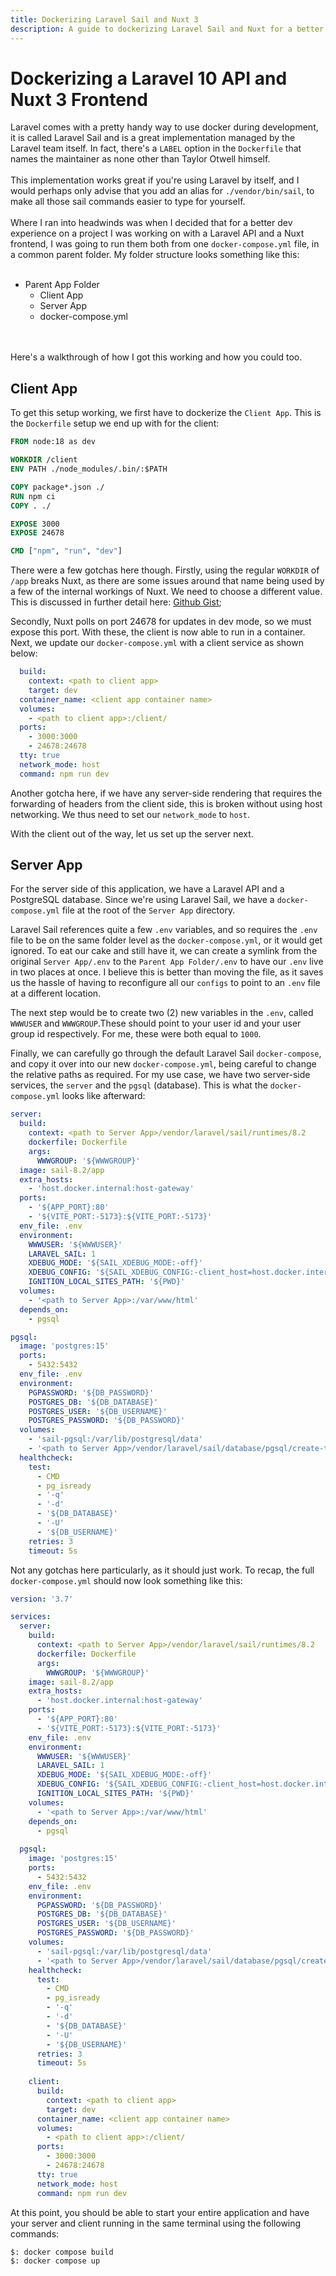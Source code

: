 ```yaml
---
title: Dockerizing Laravel Sail and Nuxt 3
description: A guide to dockerizing Laravel Sail and Nuxt for a better dev experience using docker compose.
---
```


# Dockerizing a Laravel 10 API and Nuxt 3 Frontend

Laravel comes with a pretty handy way to use docker during development, it is called Laravel Sail and is a great implementation managed by the Laravel team itself. In fact, there's a `LABEL` option in the `Dockerfile` that names the maintainer as none other than Taylor Otwell himself.
<br><br>
This implementation works great if you're using Laravel by itself, and I would perhaps only advise that you add an alias for `./vendor/bin/sail`, to make all those sail commands easier to type for yourself.
<br><br>
Where I ran into headwinds was when I decided that for a better dev experience on a project I was working on with a Laravel API and a Nuxt frontend, I was going to run them both from one `docker-compose.yml` file, in a common parent folder. My folder structure looks something like this:
<br><br>

- Parent App Folder
  - Client App
  - Server App
  - docker-compose.yml

<br><br>
Here's a walkthrough of how I got this working and how you could too.

## Client App

To get this setup working, we first have to dockerize the `Client App`. This is the `Dockerfile` setup we end up with for the client:

```dockerfile
FROM node:18 as dev

WORKDIR /client
ENV PATH ./node_modules/.bin/:$PATH

COPY package*.json ./
RUN npm ci
COPY . ./

EXPOSE 3000
EXPOSE 24678

CMD ["npm", "run", "dev"]
```

There were a few gotchas here though. Firstly, using the regular `WORKDIR` of `/app` breaks Nuxt, as there are some issues around that name being used by a few of the internal workings of Nuxt. We need to choose a different value. This is discussed in further detail here: [Github Gist](https://github.com/nuxt/nuxt/issues/20446);

Secondly, Nuxt polls on port 24678 for updates in dev mode, so we must expose this port. With these, the client is now able to run in a container. Next, we update our `docker-compose.yml` with a client service as shown below:

```yaml
  build: 
    context: <path to client app>
    target: dev
  container_name: <client app container name>
  volumes:
    - <path to client app>:/client/
  ports:
    - 3000:3000
    - 24678:24678
  tty: true
  network_mode: host
  command: npm run dev
```

Another gotcha here, if we have any server-side rendering that requires the forwarding of headers from the client side, this is broken without using host networking. We thus need to set our `network_mode` to `host`.

With the client out of the way, let us set up the server next.

## Server App

For the server side of this application, we have a Laravel API and a PostgreSQL database. Since we're using Laravel Sail, we have a `docker-compose.yml` file at the root of the `Server App` directory.

Laravel Sail references quite a few `.env` variables, and so requires the `.env` file to be on the same folder level as the `docker-compose.yml`, or it would get ignored. To eat our cake and still have it, we can create a symlink from the original `Server App/.env` to the `Parent App Folder/.env` to have our `.env` live in two places at once. I believe this is better than moving the file, as it saves us the hassle of having to reconfigure all our `configs` to point to an `.env` file at a different location.

The next step would be to create two (2) new variables in the `.env`, called `WWWUSER` and `WWWGROUP`.These should point to your user id and your user group id respectively. For me, these were both equal to `1000`.

Finally, we can carefully go through the default Laravel Sail `docker-compose`, and copy it over into our new `docker-compose.yml`, being careful to change the relative paths as required. For my use case, we have two server-side services, the `server` and the `pgsql` (database). This is what the `docker-compose.yml` looks like afterward:

```yaml
server:
  build:
    context: <path to Server App>/vendor/laravel/sail/runtimes/8.2
    dockerfile: Dockerfile
    args:
      WWWGROUP: '${WWWGROUP}'
  image: sail-8.2/app
  extra_hosts:
    - 'host.docker.internal:host-gateway'
  ports:
    - '${APP_PORT}:80'
    - '${VITE_PORT:-5173}:${VITE_PORT:-5173}'
  env_file: .env
  environment:
    WWWUSER: '${WWWUSER}'
    LARAVEL_SAIL: 1
    XDEBUG_MODE: '${SAIL_XDEBUG_MODE:-off}'
    XDEBUG_CONFIG: '${SAIL_XDEBUG_CONFIG:-client_host=host.docker.internal}'
    IGNITION_LOCAL_SITES_PATH: '${PWD}'
  volumes:
    - '<path to Server App>:/var/www/html'
  depends_on:
    - pgsql

pgsql:
  image: 'postgres:15'
  ports:
    - 5432:5432
  env_file: .env
  environment:
    PGPASSWORD: '${DB_PASSWORD}'
    POSTGRES_DB: '${DB_DATABASE}'
    POSTGRES_USER: '${DB_USERNAME}'
    POSTGRES_PASSWORD: '${DB_PASSWORD}'
  volumes:
    - 'sail-pgsql:/var/lib/postgresql/data'
    - '<path to Server App>/vendor/laravel/sail/database/pgsql/create-testing-database.sql:/docker-entrypoint-initdb.d/10-create-testing-database.sql'
  healthcheck:
    test:
      - CMD
      - pg_isready
      - '-q'
      - '-d'
      - '${DB_DATABASE}'
      - '-U'
      - '${DB_USERNAME}'
    retries: 3
    timeout: 5s
```

Not any gotchas here particularly, as it should just work. To recap, the full `docker-compose.yml` should now look something like this:

```yaml
version: '3.7'

services:
  server:
    build:
      context: <path to Server App>/vendor/laravel/sail/runtimes/8.2
      dockerfile: Dockerfile
      args:
        WWWGROUP: '${WWWGROUP}'
    image: sail-8.2/app
    extra_hosts:
      - 'host.docker.internal:host-gateway'
    ports:
      - '${APP_PORT}:80'
      - '${VITE_PORT:-5173}:${VITE_PORT:-5173}'
    env_file: .env
    environment:
      WWWUSER: '${WWWUSER}'
      LARAVEL_SAIL: 1
      XDEBUG_MODE: '${SAIL_XDEBUG_MODE:-off}'
      XDEBUG_CONFIG: '${SAIL_XDEBUG_CONFIG:-client_host=host.docker.internal}'
      IGNITION_LOCAL_SITES_PATH: '${PWD}'
    volumes:
      - '<path to Server App>:/var/www/html'
    depends_on:
      - pgsql
  
  pgsql:
    image: 'postgres:15'
    ports:
      - 5432:5432
    env_file: .env
    environment:
      PGPASSWORD: '${DB_PASSWORD}'
      POSTGRES_DB: '${DB_DATABASE}'
      POSTGRES_USER: '${DB_USERNAME}'
      POSTGRES_PASSWORD: '${DB_PASSWORD}'
    volumes:
      - 'sail-pgsql:/var/lib/postgresql/data'
      - '<path to Server App>/vendor/laravel/sail/database/pgsql/create-testing-database.sql:/docker-entrypoint-initdb.d/10-create-testing-database.sql'
    healthcheck:
      test:
        - CMD
        - pg_isready
        - '-q'
        - '-d'
        - '${DB_DATABASE}'
        - '-U'
        - '${DB_USERNAME}'
      retries: 3
      timeout: 5s
    
    client:
      build: 
        context: <path to client app>
        target: dev
      container_name: <client app container name>
      volumes:
        - <path to client app>:/client/
      ports:
        - 3000:3000
        - 24678:24678
      tty: true
      network_mode: host
      command: npm run dev
```

At this point, you should be able to start your entire application and have your server and client running in the same terminal using the following commands:

```bash
$: docker compose build
$: docker compose up
```